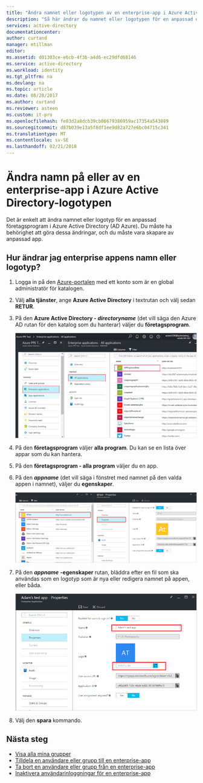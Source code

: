 ```yaml
---
title: "Ändra namnet eller logotypen av en enterprise-app i Azure Active Directory | Microsoft Docs"
description: "Så här ändrar du namnet eller logotypen för en anpassad enterprise-app i Azure Active Directory"
services: active-directory
documentationcenter: 
author: curtand
manager: mtillman
editor: 
ms.assetid: d01303ce-e6cb-4f3b-a4d6-ec29dfd68146
ms.service: active-directory
ms.workload: identity
ms.tgt_pltfrm: na
ms.devlang: na
ms.topic: article
ms.date: 08/28/2017
ms.author: curtand
ms.reviewer: asteen
ms.custom: it-pro
ms.openlocfilehash: fe03d2a8dcb39cb06679386959ac17354a543089
ms.sourcegitcommit: d87b039e13a5f8df1ee9d82a727e6bc04715c341
ms.translationtype: MT
ms.contentlocale: sv-SE
ms.lasthandoff: 02/21/2018
---
```

# <a name="change-the-name-or-logo-of-an-enterprise-app-in-azure-active-directory"></a>Ändra namn på eller av en enterprise-app i Azure Active Directory-logotypen
Det är enkelt att ändra namnet eller logotyp för en anpassad företagsprogram i Azure Active Directory (AD Azure). Du måste ha behörighet att göra dessa ändringar, och du måste vara skapare av anpassad app.

## <a name="how-do-i-change-an-enterprise-apps-name-or-logo"></a>Hur ändrar jag enterprise appens namn eller logotyp?
1. Logga in på den [Azure-portalen](https://portal.azure.com) med ett konto som är en global administratör för katalogen.
2. Välj **alla tjänster**, ange **Azure Active Directory** i textrutan och välj sedan **RETUR**.
3. På den **Azure Active Directory - *directoryname***  (det vill säga den Azure AD rutan för den katalog som du hanterar) väljer du **företagsprogram**.

    ![Öppna företagsappar](./media/active-directory-coreapps-change-app-logo-azure-portal/open-enterprise-apps.png)
4. På den **företagsprogram** väljer **alla program**. Du kan se en lista över appar som du kan hantera.
5. På den **företagsprogram - alla program** väljer du en app.
6. På den ***appname*** (det vill säga i fönstret med namnet på den valda appen i namnet), väljer du **egenskaper**.

    ![Att välja kommandot Egenskaper](./media/active-directory-coreapps-change-app-logo-azure-portal/select-app.png)
7. På den ***appname*** **-egenskaper** rutan, bläddra efter en fil som ska användas som en logotyp som är nya eller redigera namnet på appen, eller båda.

    ![Ändra kommandot app logotyp eller nameproperties](./media/active-directory-coreapps-change-app-logo-azure-portal/change-logo.png)
8. Välj den **spara** kommando.

## <a name="next-steps"></a>Nästa steg
* [Visa alla mina grupper](active-directory-groups-view-azure-portal.md)
* [Tilldela en användare eller grupp till en enterprise-app](active-directory-coreapps-assign-user-azure-portal.md)
* [Ta bort en användare eller grupp från en enterprise-app](active-directory-coreapps-remove-assignment-azure-portal.md)
* [Inaktivera användarinloggningar för en enterprise-app](active-directory-coreapps-disable-app-azure-portal.md)
